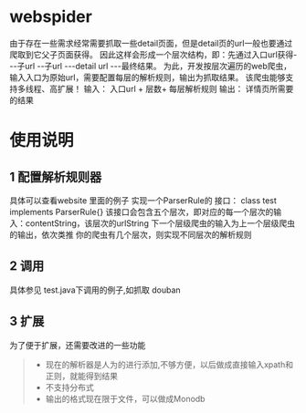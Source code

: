 webspider
=========

由于存在一些需求经常需要抓取一些detail页面，但是detail页的url一般也要通过爬取到它父子页面获得。
因此这样会形成一个层次结构，即：先通过入口url获得---子url --子url ---detail url ---最终结果。
为此，开发按层次遍历的web爬虫，输入入口为原始url，需要配置每层的解析规则，输出为抓取结果。
该爬虫能够支持多线程、高扩展！
输入： 入口url + 层数+ 每层解析规则
输出： 详情页所需要的结果



使用说明
====================
1  配置解析规则器
---------------------

具体可以查看website 里面的例子
实现一个ParserRule的 接口：  class test implements ParserRule{}
该接口会包含五个层次，即对应的每一个层次的输入：contentString，该层次的urlString
下一个层级爬虫的输入为上一个层级爬虫的输出，依次类推
你的爬虫有几个层次，则实现不同层次的解析规则

2  调用
----------------------

具体参见  test.java下调用的例子,如抓取 douban

3 扩展
-----------------------
为了便于扩展，还需要改进的一些功能

> * 现在的解析器是人为的进行添加,不够方便，以后做成直接输入xpath和正则，就能得到结果
> * 不支持分布式
> * 输出的格式现在限于文件，可以做成Monodb

